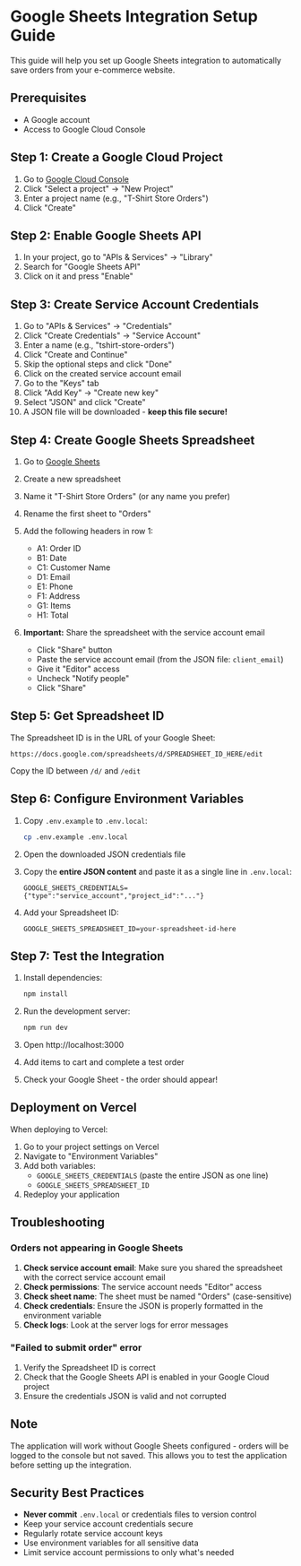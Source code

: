 # Google Sheets Integration Setup Guide

This guide will help you set up Google Sheets integration to automatically save orders from your e-commerce website.

## Prerequisites

- A Google account
- Access to Google Cloud Console

## Step 1: Create a Google Cloud Project

1. Go to [Google Cloud Console](https://console.cloud.google.com/)
2. Click "Select a project" → "New Project"
3. Enter a project name (e.g., "T-Shirt Store Orders")
4. Click "Create"

## Step 2: Enable Google Sheets API

1. In your project, go to "APIs & Services" → "Library"
2. Search for "Google Sheets API"
3. Click on it and press "Enable"

## Step 3: Create Service Account Credentials

1. Go to "APIs & Services" → "Credentials"
2. Click "Create Credentials" → "Service Account"
3. Enter a name (e.g., "tshirt-store-orders")
4. Click "Create and Continue"
5. Skip the optional steps and click "Done"
6. Click on the created service account email
7. Go to the "Keys" tab
8. Click "Add Key" → "Create new key"
9. Select "JSON" and click "Create"
10. A JSON file will be downloaded - **keep this file secure!**

## Step 4: Create Google Sheets Spreadsheet

1. Go to [Google Sheets](https://sheets.google.com)
2. Create a new spreadsheet
3. Name it "T-Shirt Store Orders" (or any name you prefer)
4. Rename the first sheet to "Orders"
5. Add the following headers in row 1:
   - A1: Order ID
   - B1: Date
   - C1: Customer Name
   - D1: Email
   - E1: Phone
   - F1: Address
   - G1: Items
   - H1: Total

6. **Important:** Share the spreadsheet with the service account email
   - Click "Share" button
   - Paste the service account email (from the JSON file: `client_email`)
   - Give it "Editor" access
   - Uncheck "Notify people"
   - Click "Share"

## Step 5: Get Spreadsheet ID

The Spreadsheet ID is in the URL of your Google Sheet:
```
https://docs.google.com/spreadsheets/d/SPREADSHEET_ID_HERE/edit
```
Copy the ID between `/d/` and `/edit`

## Step 6: Configure Environment Variables

1. Copy `.env.example` to `.env.local`:
   ```bash
   cp .env.example .env.local
   ```

2. Open the downloaded JSON credentials file

3. Copy the **entire JSON content** and paste it as a single line in `.env.local`:
   ```
   GOOGLE_SHEETS_CREDENTIALS={"type":"service_account","project_id":"..."}
   ```

4. Add your Spreadsheet ID:
   ```
   GOOGLE_SHEETS_SPREADSHEET_ID=your-spreadsheet-id-here
   ```

## Step 7: Test the Integration

1. Install dependencies:
   ```bash
   npm install
   ```

2. Run the development server:
   ```bash
   npm run dev
   ```

3. Open http://localhost:3000
4. Add items to cart and complete a test order
5. Check your Google Sheet - the order should appear!

## Deployment on Vercel

When deploying to Vercel:

1. Go to your project settings on Vercel
2. Navigate to "Environment Variables"
3. Add both variables:
   - `GOOGLE_SHEETS_CREDENTIALS` (paste the entire JSON as one line)
   - `GOOGLE_SHEETS_SPREADSHEET_ID`
4. Redeploy your application

## Troubleshooting

### Orders not appearing in Google Sheets

1. **Check service account email**: Make sure you shared the spreadsheet with the correct service account email
2. **Check permissions**: The service account needs "Editor" access
3. **Check sheet name**: The sheet must be named "Orders" (case-sensitive)
4. **Check credentials**: Ensure the JSON is properly formatted in the environment variable
5. **Check logs**: Look at the server logs for error messages

### "Failed to submit order" error

1. Verify the Spreadsheet ID is correct
2. Check that the Google Sheets API is enabled in your Google Cloud project
3. Ensure the credentials JSON is valid and not corrupted

## Note

The application will work without Google Sheets configured - orders will be logged to the console but not saved. This allows you to test the application before setting up the integration.

## Security Best Practices

- **Never commit** `.env.local` or credentials files to version control
- Keep your service account credentials secure
- Regularly rotate service account keys
- Use environment variables for all sensitive data
- Limit service account permissions to only what's needed
